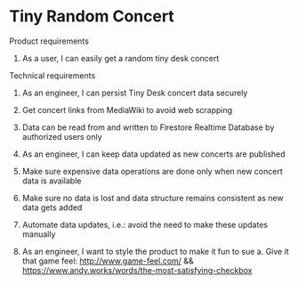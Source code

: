 # Tiny Random Concert

Product requirements

1. As a user, I can easily get a random tiny desk concert


Technical requirements

1. As an engineer, I can persist Tiny Desk concert data securely
  1. Get concert links from MediaWiki to avoid web scrapping
  2. Data can be read from and written to Firestore Realtime Database by authorized users only

2. As an engineer, I can keep data updated as new concerts are published

  1. Make sure expensive data operations are done only when new concert data is available
  2. Make sure no data is lost and data structure remains consistent as new data gets added
  3. Automate data updates, i.e.: avoid the need to make these updates manually

3. As an engineer, I want to style the product to make it fun to sue
  a. Give it that game feel: http://www.game-feel.com/ && https://www.andy.works/words/the-most-satisfying-checkbox
